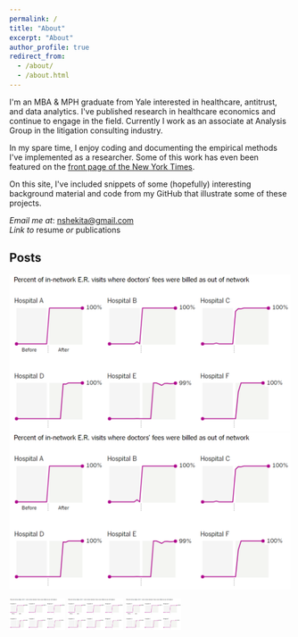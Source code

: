 ```yaml
---
permalink: /
title: "About"
excerpt: "About"
author_profile: true
redirect_from: 
  - /about/
  - /about.html
---
```

I'm an MBA & MPH graduate from Yale interested in healthcare, antitrust, and data analytics. I've published research in healthcare economics and continue to engage in the field. Currently I work as an associate at Analysis Group in the litigation consulting industry. 

In my spare time, I enjoy coding and documenting the empirical methods I've implemented as a researcher. Some of this work has even been featured on the [front page of the New York Times](https://www.nytimes.com/2017/07/24/upshot/the-company-behind-many-surprise-emergency-room-bills.html). 

On this site, I've included snippets of some (hopefully) interesting background material and code from my GitHub that illustrate some of these projects. 

*Email me at*: [nshekita@gmail.com](mailto:nshekita@gmail.com)    
*Link to* resume *or* publications


Posts
------

![alt-text-1](images/oon_rates_nyt.PNG "title-1") ![alt-text-2](images/oon_rates_nyt.PNG "title-2")

<p float="left">
  <img src="images/oon_rates_nyt.PNG" width="100" />
  <img src="images/oon_rates_nyt.PNG" width="100" /> 
  <img src="images/oon_rates_nyt.PNG" width="100" />
</p>
